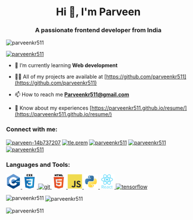 <h1 align="center">Hi 👋, I'm Parveen</h1>
<h3 align="center">A passionate frontend developer from India</h3>

<p align="left"> <img src="https://komarev.com/ghpvc/?username=parveenkr511&label=Profile%20views&color=0e75b6&style=flat" alt="parveenkr511" /> </p>

<p align="left"> <a href="https://github.com/ryo-ma/github-profile-trophy"><img src="https://github-profile-trophy.vercel.app/?username=parveenkr511" alt="parveenkr511" /></a> </p>

- 🌱 I’m currently learning **Web development**

- 👨‍💻 All of my projects are available at [https://github.com/parveenkr511](https://github.com/parveenkr511)

- 📫 How to reach me **Parveenkr511@gmail.com**

- 📄 Know about my experiences [https://parveenkr511.github.io/resume/](https://parveenkr511.github.io/resume/)

<h3 align="left">Connect with me:</h3>
<p align="left">
<a href="https://linkedin.com/in/parveen-14b737207" target="blank"><img align="center" src="https://raw.githubusercontent.com/rahuldkjain/github-profile-readme-generator/master/src/images/icons/Social/linked-in-alt.svg" alt="parveen-14b737207" height="30" width="40" /></a>
<a href="https://instagram.com/tle.prem" target="blank"><img align="center" src="https://raw.githubusercontent.com/rahuldkjain/github-profile-readme-generator/master/src/images/icons/Social/instagram.svg" alt="tle.prem" height="30" width="40" /></a>
<a href="https://www.codechef.com/users/parveenkr511" target="blank"><img align="center" src="https://cdn.jsdelivr.net/npm/simple-icons@3.1.0/icons/codechef.svg" alt="parveenkr511" height="30" width="40" /></a>
<a href="https://codeforces.com/profile/parveenkr511" target="blank"><img align="center" src="https://raw.githubusercontent.com/rahuldkjain/github-profile-readme-generator/master/src/images/icons/Social/codeforces.svg" alt="parveenkr511" height="30" width="40" /></a>
<a href="https://www.leetcode.com/parveenkr511" target="blank"><img align="center" src="https://raw.githubusercontent.com/rahuldkjain/github-profile-readme-generator/master/src/images/icons/Social/leet-code.svg" alt="parveenkr511" height="30" width="40" /></a>
</p>

<h3 align="left">Languages and Tools:</h3>
<p align="left"> <a href="https://www.w3schools.com/cpp/" target="_blank" rel="noreferrer"> <img src="https://raw.githubusercontent.com/devicons/devicon/master/icons/cplusplus/cplusplus-original.svg" alt="cplusplus" width="40" height="40"/> </a> <a href="https://www.w3schools.com/css/" target="_blank" rel="noreferrer"> <img src="https://raw.githubusercontent.com/devicons/devicon/master/icons/css3/css3-original-wordmark.svg" alt="css3" width="40" height="40"/> </a> <a href="https://git-scm.com/" target="_blank" rel="noreferrer"> <img src="https://www.vectorlogo.zone/logos/git-scm/git-scm-icon.svg" alt="git" width="40" height="40"/> </a> <a href="https://www.w3.org/html/" target="_blank" rel="noreferrer"> <img src="https://raw.githubusercontent.com/devicons/devicon/master/icons/html5/html5-original-wordmark.svg" alt="html5" width="40" height="40"/> </a> <a href="https://developer.mozilla.org/en-US/docs/Web/JavaScript" target="_blank" rel="noreferrer"> <img src="https://raw.githubusercontent.com/devicons/devicon/master/icons/javascript/javascript-original.svg" alt="javascript" width="40" height="40"/> </a> <a href="https://www.python.org" target="_blank" rel="noreferrer"> <img src="https://raw.githubusercontent.com/devicons/devicon/master/icons/python/python-original.svg" alt="python" width="40" height="40"/> </a> <a href="https://reactjs.org/" target="_blank" rel="noreferrer"> <img src="https://raw.githubusercontent.com/devicons/devicon/master/icons/react/react-original-wordmark.svg" alt="react" width="40" height="40"/> </a> <a href="https://www.tensorflow.org" target="_blank" rel="noreferrer"> <img src="https://www.vectorlogo.zone/logos/tensorflow/tensorflow-icon.svg" alt="tensorflow" width="40" height="40"/> </a> </p>

<p><img align="left" src="https://github-readme-stats.vercel.app/api/top-langs?username=parveenkr511&show_icons=true&locale=en&layout=compact" alt="parveenkr511" /></p>

<p>&nbsp;<img align="center" src="https://github-readme-stats.vercel.app/api?username=parveenkr511&show_icons=true&locale=en" alt="parveenkr511" /></p>

<p><img align="center" src="https://github-readme-streak-stats.herokuapp.com/?user=parveenkr511&" alt="parveenkr511" /></p>
